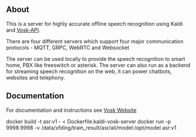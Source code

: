 ## About

This is a server for highly accurate offline speech recognition using
Kaldi and [Vosk-API](https://github.com/alphacep/vosk-api).

There are four different servers which support four major communication
protocols - MQTT, GRPC, WebRTC and Websocket

The server can be used locally to provide the speech recognition to smart
home, PBX like freeswitch or asterisk. The server can also run as a
backend for streaming speech recognition on the web, it can power
chatbots, websites and telephony.

## Documentation

For documentation and instructions see [Vosk Website](https://alphacephei.com/vosk/server)

docker build -t asr:v1 - < Dockerfile.kaldi-vosk-server
docker run -p 9998:9998 -v /data/xfding/train_result/asr/ali/model:/opt/model asr:v1 
